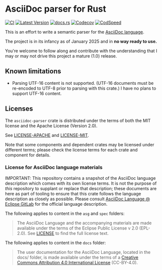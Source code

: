 # AsciiDoc parser for Rust

[![CI](https://github.com/scouten/asciidoc-parser/actions/workflows/ci.yml/badge.svg)](https://github.com/scouten/asciidoc-parser/actions/workflows/ci.yml) [![Latest Version](https://img.shields.io/crates/v/asciidoc-parser.svg)](https://crates.io/crates/asciidoc-parser) [![docs.rs](https://img.shields.io/docsrs/asciidoc-parser)](https://docs.rs/asciidoc-parser/) [![Codecov](https://codecov.io/gh/scouten/asciidoc-parser/graph/badge.svg?token=ULDZN1IUR9)](https://codecov.io/gh/scouten/asciidoc-parser) [![CodSpeed](https://img.shields.io/endpoint?url=https://codspeed.io/badge.json)](https://codspeed.io/scouten/asciidoc-parser)

This is an effort to write a semantic parser for the [AsciiDoc language](https://docs.asciidoctor.org/asciidoc/latest/). 

The project is in its infancy as of January 2025 and in **no way ready to use.**

You're welcome to follow along and contribute with the understanding that I may or may not drive this project a mature (1.0) release.

## Known limitations

* Parsing UTF-16 content is not supported. (UTF-16 documents must be re-encoded to UTF-8 prior to parsing with this crate.) I have no plans to support UTF-16 content.

## Licenses

The `asciidoc-parser` crate is distributed under the terms of both the MIT license and the Apache License (Version 2.0).

See [LICENSE-APACHE](./LICENSE-APACHE) and [LICENSE-MIT](./LICENSE-MIT).

Note that some components and dependent crates may be licensed under different terms; please check the license terms for each crate and component for details.

### License for AsciiDoc language materials

IMPORTANT: This repository contains a snapshot of the AsciiDoc language description which comes with its own license terms. It is not the purpose of _this_ repository to supplant or replace that description; these documents are here as part of tooling to ensure that this crate follows the language description as closely as possible. Please consult [AsciiDoc Language @ Eclipse GitLab](https://gitlab.eclipse.org/eclipse/asciidoc-lang/asciidoc-lang) for the official language description.

The following applies to content in the `asg` and `spec` folders:

> The AsciiDoc Language and the accompanying materials are made available under the terms of the Eclipse Public License v 2.0 (EPL-2.0). See [LICENSE](https://gitlab.eclipse.org/eclipse/asciidoc-lang/asciidoc-lang/-/blob/main/LICENSE) to find the full license text.

The following applies to content in the `docs` folder:

> The user documentation for the AsciiDoc Language, located in the docs/ folder, is made available under the terms of a [Creative Commons Attribution 4.0 International License](https://creativecommons.org/licenses/by/4.0/) (CC-BY-4.0).
